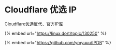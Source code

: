 # Cloudflare 优选 IP

Cloudflare优选反代、官方IP库



{% embed url="https://linux.do/t/topic/130250" %}

{% embed url="https://github.com/ymyuuu/IPDB" %}
